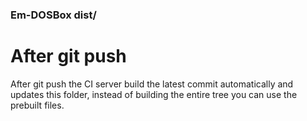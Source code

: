### Em-DOSBox dist/

# After git push

After git push the CI server build the latest commit automatically and updates this folder, instead of building the entire
tree you can use the prebuilt files.



